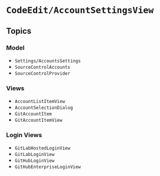 # ``CodeEdit/AccountSettingsView``

## Topics

### Model

- ``Settings/AccountsSettings``
- ``SourceControlAccounts``
- ``SourceControlProvider``

### Views

- ``AccountListItemView``
- ``AccountSelectionDialog``
- ``GitAccountItem``
- ``GitAccountItemView``

### Login Views

- ``GitLabHostedLoginView``
- ``GitLabLoginView``
- ``GitHubLoginView``
- ``GitHubEnterpriseLoginView``
